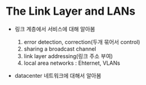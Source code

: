 The Link Layer and LANs
========================
* 링크 계층에서 서비스에 대해 알아봄
  1. error detection, correction(두개 묶어서 control)
  2. sharing a broadcast channel
  3. link layer addressing(링크 주소 부여)
  4. local area networks : Ehternet, VLANs

* datacenter 네트워크에 대해서 알아봄